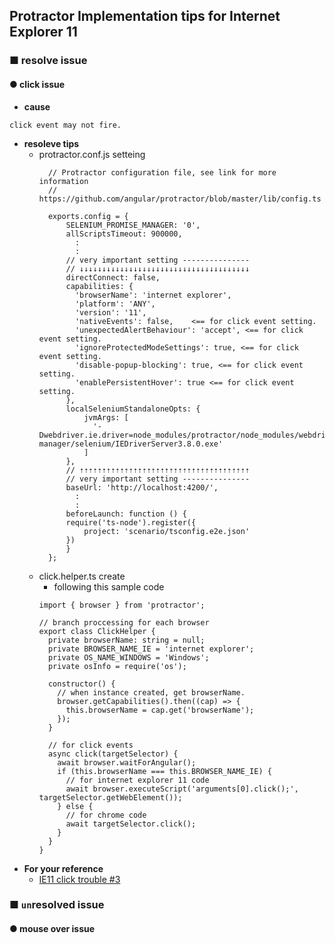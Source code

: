 ## Protractor Implementation tips for Internet Explorer 11

### ■ resolve issue

#### ● click issue
- **cause**
```
click event may not fire.
```

- **resoleve tips**
  - protractor.conf.js setteing
    ```
      // Protractor configuration file, see link for more information
      // https://github.com/angular/protractor/blob/master/lib/config.ts

      exports.config = {
          SELENIUM_PROMISE_MANAGER: '0',
          allScriptsTimeout: 900000,
            :
            :
          // very important setting ---------------
          // ↓↓↓↓↓↓↓↓↓↓↓↓↓↓↓↓↓↓↓↓↓↓↓↓↓↓↓↓↓↓↓↓↓↓↓↓↓↓
          directConnect: false,
          capabilities: {
            'browserName': 'internet explorer',
            'platform': 'ANY',
            'version': '11',
            'nativeEvents': false,    <== for click event setting.
            'unexpectedAlertBehaviour': 'accept', <== for click event setting.
            'ignoreProtectedModeSettings': true, <== for click event setting.
            'disable-popup-blocking': true, <== for click event setting.
            'enablePersistentHover': true <== for click event setting.
          },
          localSeleniumStandaloneOpts: {
              jvmArgs: [
                '-Dwebdriver.ie.driver=node_modules/protractor/node_modules/webdriver-manager/selenium/IEDriverServer3.8.0.exe'
              ]
          },
          // ⇡⇡⇡⇡⇡⇡⇡⇡⇡⇡⇡⇡⇡⇡⇡⇡⇡⇡⇡⇡⇡⇡⇡⇡⇡⇡⇡⇡⇡⇡⇡⇡⇡⇡⇡⇡⇡⇡
          // very important setting ---------------
          baseUrl: 'http://localhost:4200/',
            :
            :
          beforeLaunch: function () {
          require('ts-node').register({
              project: 'scenario/tsconfig.e2e.json'
          })
          }
      };  
    ```
  - click.helper.ts create
    - following this sample code
    ```
    import { browser } from 'protractor';

    // branch proccessing for each browser
    export class ClickHelper {
      private browserName: string = null;
      private BROWSER_NAME_IE = 'internet explorer';
      private OS_NAME_WINDOWS = 'Windows';
      private osInfo = require('os');

      constructor() {
        // when instance created, get browserName.
        browser.getCapabilities().then((cap) => {
          this.browserName = cap.get('browserName');
        });
      }

      // for click events
      async click(targetSelector) {
        await browser.waitForAngular();
        if (this.browserName === this.BROWSER_NAME_IE) {
          // for internet explorer 11 code
          await browser.executeScript('arguments[0].click();', targetSelector.getWebElement());
        } else {
          // for chrome code
          await targetSelector.click();
        }
      }
    }
    ```
- **For your reference**
  - [IE11 click trouble #3](https://github.com/gurezo/cucumber-feature-step-select/issues/3)

### ■ `un`resolved issue
#### ● mouse over issue
